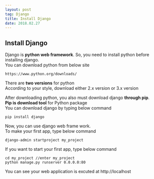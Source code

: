 ```yaml
---
layout: post 
tag: Django
title: Install Django
date: 2018.02.27
---
```


## Install Django  
Django is **python web framework**. So, you need to install python before installing django.  
You can download python from below site  
```
https://www.python.org/downloads/
```
  
There are **two versions** for python   
According to your style, download either 2.x version or 3.x version  
  
After downloading python, you also must download django **through pip**.    
**Pip is download tool** for Python package   
You can download django by typing below command   
```
pip install django
```
  
Now, you can use django web frame work.  
To make your first app, type below command
```
django-admin startproject my_project
```
  
If you want to start your first app, type below command  
```
cd my_project //enter my_project
python manage.py runserver 0.0.0.0:80
```
  
You can see your web application is excuted at http://localhost   